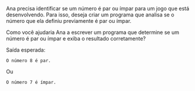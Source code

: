 
Ana precisa identificar se um número é par ou ímpar para um jogo 
que está desenvolvendo. 
Para isso, deseja criar um programa que analisa se o número que 
ela definiu previamente é par ou ímpar.

Como você ajudaria Ana a escrever um programa que determine se um 
número é par ou ímpar e exiba o resultado corretamente?

Saída esperada:

```
O número 8 é par.
```

Ou

```
O número 7 é ímpar. 
```
